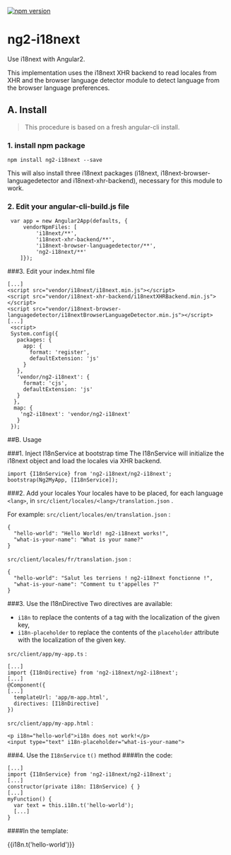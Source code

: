[![npm version](https://badge.fury.io/js/ng2-i18next.svg)](https://badge.fury.io/js/ng2-i18next)

# ng2-i18next
Use i18next with Angular2.

This implementation uses the i18next XHR backend to read locales from XHR and the browser language detector module to detect language from the browser language preferences.

## A. Install 

> This procedure is based on a fresh angular-cli install.

### 1. install npm package
    npm install ng2-i18next --save

This will also install three i18next packages (i18next, i18next-browser-languagedetector and i18next-xhr-backend), necessary for this module to work.

### 2. Edit your angular-cli-build.js file

     var app = new Angular2App(defaults, {
         vendorNpmFiles: [ 
             'i18next/**', 
             'i18next-xhr-backend/**', 
             'i18next-browser-languagedetector/**', 
             'ng2-i18next/**'
        ]});
###3. Edit your index.html file

    [...]
    <script src="vendor/i18next/i18next.min.js"></script>
    <script src="vendor/i18next-xhr-backend/i18nextXHRBackend.min.js"></script>
    <script src="vendor/i18next-browser-languagedetector/i18nextBrowserLanguageDetector.min.js"></script>
    [...]
     <script>
     System.config({
       packages: {
         app: {
           format: 'register',
           defaultExtension: 'js'
         }
       },
       'vendor/ng2-i18next': {
         format: 'cjs',
         defaultExtension: 'js'
       }                
      },
      map: {
        'ng2-i18next': 'vendor/ng2-i18next'
       }
     });

##B. Usage

###1. Inject I18nService at bootstrap time
The I18nService will initialize the i18next object and load the locales via XHR backend. 
 

    import {I18nService} from 'ng2-i18next/ng2-i18next';
    bootstrap(Ng2MyApp, [I18nService]);

###2. Add your locales
Your locales have to be placed, for each language `<lang>`, in `src/client/locales/<lang>/translation.json` .

For example:
`src/client/locales/en/translation.json` :

    {
      "hello-world": "Hello World! ng2-i18next works!",
      "what-is-your-name": "What is your name?"
    }


`src/client/locales/fr/translation.json` :

    {
      "hello-world": "Salut les terriens ! ng2-i18next fonctionne !",
      "what-is-your-name": "Comment tu t'appelles ?"
    }

###3. Use the I18nDirective
Two directives are available:

 - `i18n` to replace the contents of a tag with the localization of the given key,
 - `i18n-placeholder` to replace the contents of the `placeholder` attribute with the localization of the given key.

`src/client/app/my-app.ts` :

    [...]
    import {I18nDirective} from 'ng2-i18next/ng2-i18next';
    [...]
    @Component({
    [...]
      templateUrl: 'app/m-app.html',
      directives: [I18nDirective]
    })

`src/client/app/my-app.html` :

    <p i18n="hello-world">i18n does not work!</p>
    <input type="text" i18n-placeholder="what-is-your-name">

###4. Use the `I18nService` `t()` method
####In the code:

    [...]
    import {I18nService} from 'ng2-i18next/ng2-i18next';
    [...]
    constructor(private i18n: I18nService) { }
    [...]
    myFunction() {
      var text = this.i18n.t('hello-world');
      [...]
    }

####In the template:
    <p>{{i18n.t('hello-world')}}</p>
